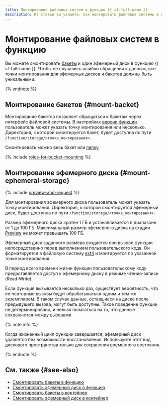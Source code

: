 ```yaml
---
title: Монтирование файловых систем в функцию {{ sf-full-name }}
description: Из статьи вы узнаете, как монтировать файловые системы в функцию {{ sf-name }}.
---
```


# Монтирование файловых систем в функцию

Вы можете смонтировать [бакеты](../../storage/concepts/bucket.md) и один эфемерный диск в функцию {{ sf-full-name }}. Чтобы не случались ошибки обращения к данным, все точки монтирования для эфемерных дисков и бакетов должны быть уникальными.

{% endnote %}

## Монтирование бакетов {#mount-backet}

Монтирование бакетов позволяет обращаться к бакетам через интерфейс файловой системы. В настройках [версии функции](function.md#version) пользователь может указать точку монтирования или несколько. Директория, к которой смонтируется бакет, будет доступна по пути `/function/storage/<точка_монтирования>`.

Смонтировать можно весь бакет или [папку](../../storage/concepts/object.md#folder).


{% include [roles-for-bucket-mounting](../../_includes/functions/roles-for-bucket-mounting.md) %}

## Монтирование эфемерного диска {#mount-ephemeral-storage}

{% include [preview-and-request](../../_includes/note-preview-by-request.md) %}

Для монтирования эфемерного диска пользователь может указать точку монтирования. Директория, к которой смонтируется эфемерный диск, будет доступна по пути `/function/storage/<точка_монтирования>`.

Размер эфемерного диска кратен 1 ГБ и устанавливается в диапазоне от 1 до 100 ГБ. Максимальный размер эфемерного диска на стадии [Preview](../../overview/concepts/launch-stages.md) не может превышать 100 ГБ.

Эфемерный диск заданного размера создается при вызове функции непосредственно перед выполнением пользовательского кода. Он форматируется в файловую систему [ext4](https://ru.wikipedia.org/wiki/Ext4) и монтируется по указанной точке монтирования.

В период всего времени жизни функции пользовательскому коду предоставляется доступ к эфемерному диску в режиме чтения-записи (Read-Write).

Если функция вызывается несколько раз, существует вероятность, что ее повторные вызовы будут обрабатываться одним и тем же экземпляром. В таком случае данные, оставшиеся на диске после предыдущего вызова, могут быть доступны. Такое поведение функции не детерминировано, и нельзя полагаться на то, что данные сохраняются между вызовами.

{% note info %}

Когда жизненный цикл функции завершается, эфемерный диск удаляется без возможности восстановления. Используйте этот вид дискового пространства только для сохранения временного состояния.

{% endnote %}


## См. также {#see-also}

* [Cмонтировать бакеты в функцию](../operations/function/mount-bucket.md)
* [Cмонтировать эфемерный диск в функцию](../operations/function/mount-ephemeral-disk.md)
* [Смонтировать бакеты в контейнер](../../serverless-containers/operations/mount-bucket.md)
* [Смонтировать эфемерный диск в контейнер](../../serverless-containers/operations/mount-ephemeral-disk.md)

